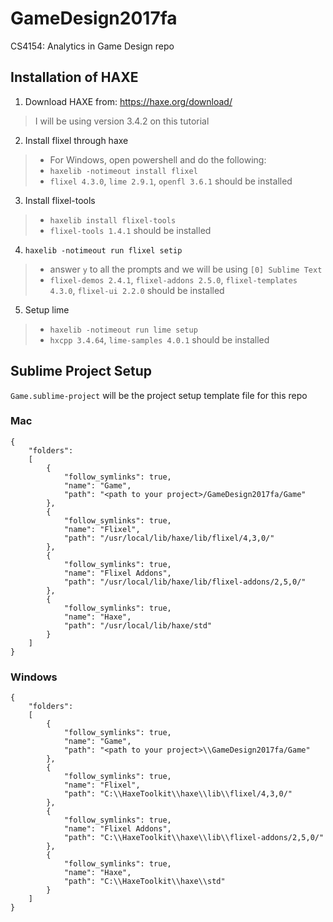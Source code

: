 # GameDesign2017fa
CS4154: Analytics in Game Design repo

## Installation of HAXE

1. Download HAXE from: https://haxe.org/download/
> I will be using version 3.4.2 on this tutorial

2. Install flixel through haxe
> - For Windows, open powershell and do the following:
> - `haxelib -notimeout install flixel`
> - `flixel 4.3.0`, `lime 2.9.1`, `openfl 3.6.1` should be installed

3. Install flixel-tools
> - `haxelib install flixel-tools`
> - `flixel-tools 1.4.1` should be installed

4. `haxelib -notimeout run flixel setip`
> - answer `y` to all the prompts and we will be using `[0] Sublime Text`
> - `flixel-demos 2.4.1`, `flixel-addons 2.5.0`, `flixel-templates 4.3.0`, `flixel-ui 2.2.0` should be installed

5. Setup lime
> - `haxelib -notimeout run lime setup`
> - `hxcpp 3.4.64`, `lime-samples 4.0.1` should be installed

## Sublime Project Setup 

`Game.sublime-project` will be the project setup template file for this repo

### Mac
```
{
	"folders":
	[
		{
			"follow_symlinks": true,
			"name": "Game",
			"path": "<path to your project>/GameDesign2017fa/Game"
		},
		{
			"follow_symlinks": true,
			"name": "Flixel",
			"path": "/usr/local/lib/haxe/lib/flixel/4,3,0/"
		},
		{
			"follow_symlinks": true,
			"name": "Flixel Addons",
			"path": "/usr/local/lib/haxe/lib/flixel-addons/2,5,0/"
		},
		{
			"follow_symlinks": true,
			"name": "Haxe",
			"path": "/usr/local/lib/haxe/std"
		}
	]
}

```
### Windows 
``` 
{
	"folders":
	[
		{
			"follow_symlinks": true,
			"name": "Game",
			"path": "<path to your project>\\GameDesign2017fa/Game"
		},
		{
			"follow_symlinks": true,
			"name": "Flixel",
			"path": "C:\\HaxeToolkit\\haxe\\lib\\flixel/4,3,0/"
		},
		{
			"follow_symlinks": true,
			"name": "Flixel Addons",
			"path": "C:\\HaxeToolkit\\haxe\\lib\\flixel-addons/2,5,0/"
		},
		{
			"follow_symlinks": true,
			"name": "Haxe",
			"path": "C:\\HaxeToolkit\\haxe\\std"
		}
	]
}

```
